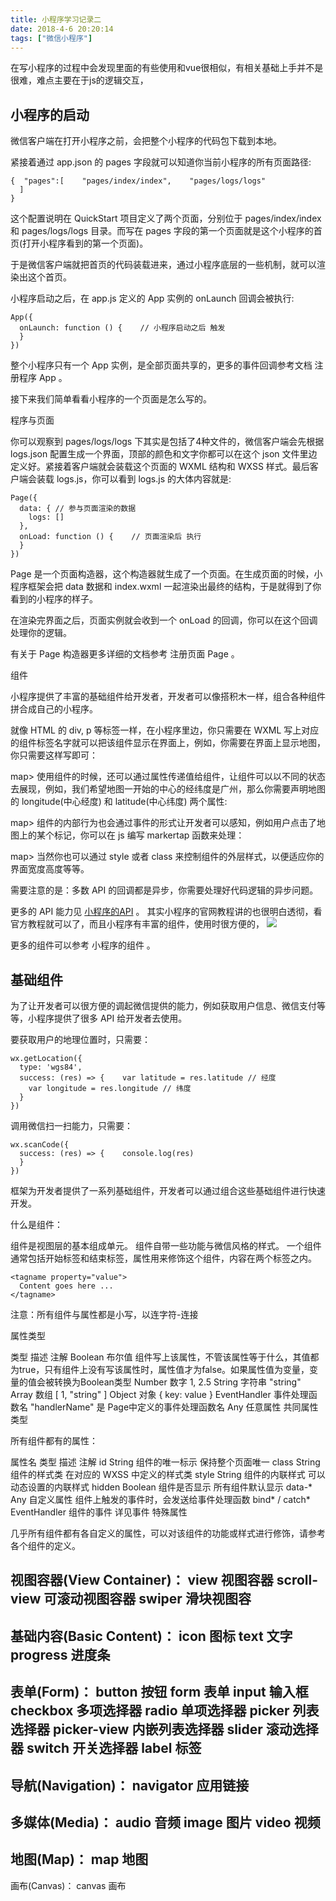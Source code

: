 ```yaml
---
title: 小程序学习记录二
date: 2018-4-6 20:20:14
tags: ["微信小程序"]
---
```

在写小程序的过程中会发现里面的有些使用和vue很相似，有相关基础上手并不是很难，难点主要在于js的逻辑交互，

## 小程序的启动

微信客户端在打开小程序之前，会把整个小程序的代码包下载到本地。

紧接着通过 app.json 的 pages 字段就可以知道你当前小程序的所有页面路径:
```
{  "pages":[    "pages/index/index",    "pages/logs/logs"
  ]
}
```
这个配置说明在 QuickStart 项目定义了两个页面，分别位于 pages/index/index 和 pages/logs/logs 目录。而写在 pages 字段的第一个页面就是这个小程序的首页(打开小程序看到的第一个页面)。

于是微信客户端就把首页的代码装载进来，通过小程序底层的一些机制，就可以渲染出这个首页。

小程序启动之后，在 app.js 定义的 App 实例的 onLaunch 回调会被执行:
```
App({
  onLaunch: function () {    // 小程序启动之后 触发
  }
})
```
整个小程序只有一个 App 实例，是全部页面共享的，更多的事件回调参考文档 注册程序 App 。

接下来我们简单看看小程序的一个页面是怎么写的。

程序与页面

你可以观察到 pages/logs/logs 下其实是包括了4种文件的，微信客户端会先根据 logs.json 配置生成一个界面，顶部的颜色和文字你都可以在这个 json 文件里边定义好。紧接着客户端就会装载这个页面的 WXML 结构和 WXSS 样式。最后客户端会装载 logs.js，你可以看到 logs.js 的大体内容就是:
```
Page({
  data: { // 参与页面渲染的数据
    logs: []
  },
  onLoad: function () {    // 页面渲染后 执行
  }
})
```
Page 是一个页面构造器，这个构造器就生成了一个页面。在生成页面的时候，小程序框架会把 data 数据和 index.wxml 一起渲染出最终的结构，于是就得到了你看到的小程序的样子。

在渲染完界面之后，页面实例就会收到一个 onLoad 的回调，你可以在这个回调处理你的逻辑。

有关于 Page 构造器更多详细的文档参考 注册页面 Page 。

组件

小程序提供了丰富的基础组件给开发者，开发者可以像搭积木一样，组合各种组件拼合成自己的小程序。

就像 HTML 的 div, p 等标签一样，在小程序里边，你只需要在 WXML 写上对应的组件标签名字就可以把该组件显示在界面上，例如，你需要在界面上显示地图，你只需要这样写即可：

<map>map>
使用组件的时候，还可以通过属性传递值给组件，让组件可以以不同的状态去展现，例如，我们希望地图一开始的中心的经纬度是广州，那么你需要声明地图的 longitude(中心经度) 和 latitude(中心纬度) 两个属性:

<map longitude="广州经度" latitude="广州纬度">map>
组件的内部行为也会通过事件的形式让开发者可以感知，例如用户点击了地图上的某个标记，你可以在 js 编写 markertap 函数来处理：

<map bindmarkertap="markertap" longitude="广州经度" latitude="广州纬度">map>
当然你也可以通过 style 或者 class 来控制组件的外层样式，以便适应你的界面宽度高度等等。

需要注意的是：多数 API 的回调都是异步，你需要处理好代码逻辑的异步问题。

更多的 API 能力见 [小程序的API](https://developers.weixin.qq.com/miniprogram/dev/api/?t=20171227) 。
其实小程序的官网教程讲的也很明白透彻，看官方教程就可以了，而且小程序有丰富的组件，使用时很方便的，
![](https://mp.weixin.qq.com/debug/wxadoc/dev/image/demo.png?t=201842)


更多的组件可以参考 小程序的组件 。

## 基础组件

为了让开发者可以很方便的调起微信提供的能力，例如获取用户信息、微信支付等等，小程序提供了很多 API 给开发者去使用。

要获取用户的地理位置时，只需要：
```
wx.getLocation({
  type: 'wgs84',
  success: (res) => {    var latitude = res.latitude // 经度
    var longitude = res.longitude // 纬度
  }
})
```
调用微信扫一扫能力，只需要：
```
wx.scanCode({
  success: (res) => {    console.log(res)
  }
})
```
框架为开发者提供了一系列基础组件，开发者可以通过组合这些基础组件进行快速开发。

什么是组件：

组件是视图层的基本组成单元。
组件自带一些功能与微信风格的样式。
一个组件通常包括开始标签和结束标签，属性用来修饰这个组件，内容在两个标签之内。
```
<tagname property="value">
  Content goes here ...
</tagname>
```
注意：所有组件与属性都是小写，以连字符-连接

属性类型

类型	描述	注解
Boolean	布尔值	组件写上该属性，不管该属性等于什么，其值都为true，只有组件上没有写该属性时，属性值才为false。如果属性值为变量，变量的值会被转换为Boolean类型
Number	数字	1, 2.5
String	字符串	"string"
Array	数组	[ 1, "string" ]
Object	对象	{ key: value }
EventHandler	事件处理函数名	"handlerName" 是 Page中定义的事件处理函数名
Any	任意属性
共同属性类型

所有组件都有的属性：

属性名	类型	描述	注解
id	String	组件的唯一标示	保持整个页面唯一
class	String	组件的样式类	在对应的 WXSS 中定义的样式类
style	String	组件的内联样式	可以动态设置的内联样式
hidden	Boolean	组件是否显示	所有组件默认显示
data-*	Any	自定义属性	组件上触发的事件时，会发送给事件处理函数
bind* / catch*	EventHandler	组件的事件	详见事件
特殊属性

几乎所有组件都有各自定义的属性，可以对该组件的功能或样式进行修饰，请参考各个组件的定义。

视图容器(View Container)：
view	视图容器
scroll-view	可滚动视图容器
swiper	滑块视图容
-----------
基础内容(Basic Content)：
icon	图标
text	文字
progress	进度条
--------------
表单(Form)：
button	按钮
form	表单
input	输入框
checkbox	多项选择器
radio	单项选择器
picker	列表选择器
picker-view	内嵌列表选择器
slider	滚动选择器
switch	开关选择器
label	标签
--------------
导航(Navigation)：
navigator	应用链接
------------
多媒体(Media)：
audio	音频
image	图片
video	视频
-------------
地图(Map)：
map	地图
--------------
画布(Canvas)：
canvas	画布
